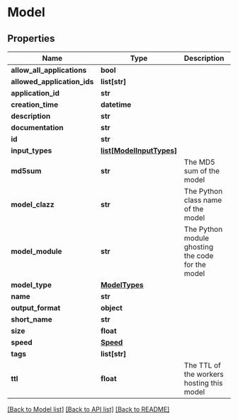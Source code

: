 # Model

## Properties
Name | Type | Description | Notes
------------ | ------------- | ------------- | -------------
**allow_all_applications** | **bool** |  | [optional] 
**allowed_application_ids** | **list[str]** |  | [optional] 
**application_id** | **str** |  | [optional] 
**creation_time** | **datetime** |  | 
**description** | **str** |  | [optional] 
**documentation** | **str** |  | [optional] 
**id** | **str** |  | 
**input_types** | [**list[ModelInputTypes]**](ModelInputTypes.md) |  | 
**md5sum** | **str** | The MD5 sum of the model | [optional] 
**model_clazz** | **str** | The Python class name of the model | 
**model_module** | **str** | The Python module ghosting the code for the model | 
**model_type** | [**ModelTypes**](ModelTypes.md) |  | 
**name** | **str** |  | 
**output_format** | **object** |  | [optional] 
**short_name** | **str** |  | [optional] 
**size** | **float** |  | 
**speed** | [**Speed**](Speed.md) |  | [optional] 
**tags** | **list[str]** |  | [optional] 
**ttl** | **float** | The TTL of the workers hosting this model | [optional] 

[[Back to Model list]](../README.md#documentation-for-models) [[Back to API list]](../README.md#documentation-for-api-endpoints) [[Back to README]](../README.md)

